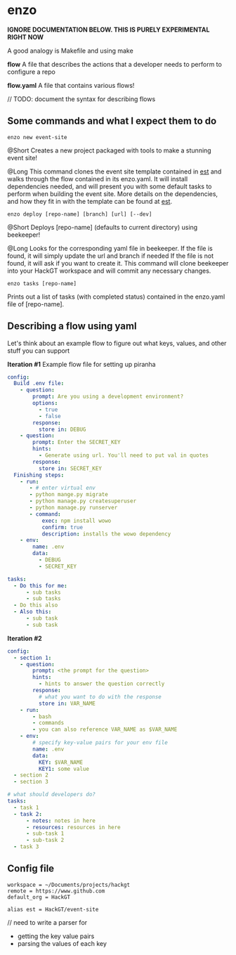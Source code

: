 # enzo

**IGNORE DOCUMENTATION BELOW. THIS IS PURELY EXPERIMENTAL RIGHT NOW**

A good analogy is Makefile and using make

**flow**
A file that describes the actions that a developer needs to perform to configure a repo

**flow.yaml**
A file that contains various flows!

// TODO: document the syntax for describing flows

## Some commands and what I expect them to do

```
enzo new event-site
```
@Short
Creates a new project packaged with tools to make a stunning event site!

@Long
This command clones the event site template contained in [est](https://www.github.com/HackGT/est) and walks through the flow contained in its enzo.yaml.
It will install dependencies needed, and will present you with some default tasks to perform when building the event site.
More details on the dependencies, and how they fit in with the template can be found at [est](https://www.github.com/HackGT/est).


```
enzo deploy [repo-name] [branch] [url] [--dev]
```
@Short
Deploys [repo-name] (defaults to current directory) using beekeeper!

@Long
Looks for the corresponding yaml file in beekeeper. 
If the file is found, it will simply update the url and branch if needed
If the file is not found, it will ask if you want to create it.
This command will clone beekeeper into your HackGT workspace and will commit any necessary changes.


```
enzo tasks [repo-name]
```
Prints out a list of tasks (with completed status) contained in the enzo.yaml file of [repo-name].

## Describing a flow using yaml

Let's think about an example flow to figure out what keys, values, and other stuff you can support

**Iteration #1**
Example flow file for setting up piranha
```yaml
config:
  Build .env file:
    - question:
        prompt: Are you using a development environment? 
        options:
          - true
          - false
        response:
          store in: DEBUG
    - question:
        prompt: Enter the SECRET_KEY
        hints:
          - Generate using url. You'll need to put val in quotes
        response:
          store in: SECRET_KEY
  Finishing steps:
    - run:
       - # enter virtual env
       - python mange.py migrate
       - python manage.py createsuperuser
       - python manage.py runserver
       - command:
           exec: npm install wowo
           confirm: true
           description: installs the wowo dependency
    - env:
        name: .env
        data:
          - DEBUG
          - SECRET_KEY

tasks:
  - Do this for me:
      - sub tasks
      - sub tasks
  - Do this also
  - Also this:
      - sub task
      - sub task
```

**Iteration #2**
```yaml
config:
  - section 1:
    - question:
        prompt: <the prompt for the question>
        hints:
          - hints to answer the question correctly
        response:
          # what you want to do with the response
          store in: VAR_NAME
    - run:
        - bash
        - commands
        - you can also reference VAR_NAME as $VAR_NAME
    - env:
        # specify key-value pairs for your env file
        name: .env
        data:
          KEY: $VAR_NAME
          KEY1: some value
  - section 2
  - section 3

# what should developers do?
tasks:
  - task 1
  - task 2:
      - notes: notes in here
      - resources: resources in here
      - sub-task 1
      - sub-task 2
  - task 3
```

## Config file

```
workspace = ~/Documents/projects/hackgt
remote = https://www.github.com
default_org = HackGT

alias est = HackGT/event-site
```

// need to write a parser for
* getting the key value pairs
* parsing the values of each key

